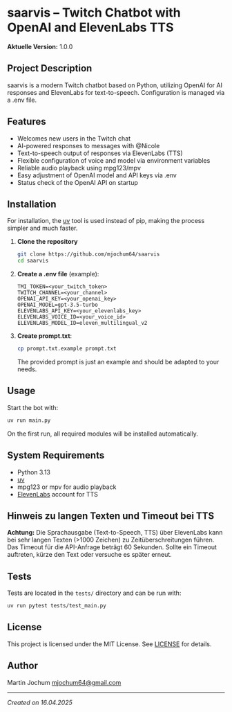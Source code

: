 # saarvis – Twitch Chatbot with OpenAI and ElevenLabs TTS

**Aktuelle Version:** 1.0.0

## Project Description

saarvis is a modern Twitch chatbot based on Python, utilizing OpenAI for AI responses and ElevenLabs for text-to-speech. Configuration is managed via a .env file.

## Features

- Welcomes new users in the Twitch chat
- AI-powered responses to messages with @Nicole
- Text-to-speech output of responses via ElevenLabs (TTS)
- Flexible configuration of voice and model via environment variables
- Reliable audio playback using mpg123/mpv
- Easy adjustment of OpenAI model and API keys via .env
- Status check of the OpenAI API on startup

## Installation

For installation, the [uv](https://docs.astral.sh/uv/) tool is used instead of pip, making the process simpler and much faster.

1. **Clone the repository**

   ```bash
   git clone https://github.com/mjochum64/saarvis
   cd saarvis
   ```

2. **Create a .env file** (example):

   ```env
   TMI_TOKEN=<your_twitch_token>
   TWITCH_CHANNEL=<your_channel>
   OPENAI_API_KEY=<your_openai_key>
   OPENAI_MODEL=gpt-3.5-turbo
   ELEVENLABS_API_KEY=<your_elevenlabs_key>
   ELEVENLABS_VOICE_ID=<your_voice_id>
   ELEVENLABS_MODEL_ID=eleven_multilingual_v2
   ```

3. **Create prompt.txt**:

   ```bash
   cp prompt.txt.example prompt.txt   
   ```

   The provided prompt is just an example and should be adapted to your needs.

## Usage

Start the bot with:

```bash
uv run main.py
```

On the first run, all required modules will be installed automatically.

## System Requirements

- Python 3.13
- [uv](https://docs.astral.sh/uv/)
- mpg123 or mpv for audio playback
- [ElevenLabs](https://elevenlabs.io/) account for TTS

## Hinweis zu langen Texten und Timeout bei TTS

**Achtung:** Die Sprachausgabe (Text-to-Speech, TTS) über ElevenLabs kann bei sehr langen Texten (>1000 Zeichen) zu Zeitüberschreitungen führen. Das Timeout für die API-Anfrage beträgt 60 Sekunden. Sollte ein Timeout auftreten, kürze den Text oder versuche es später erneut.

## Tests

Tests are located in the `tests/` directory and can be run with:

```bash
uv run pytest tests/test_main.py
```

## License

This project is licensed under the MIT License. See [LICENSE](LICENSE) for details.

## Author

Martin Jochum <mjochum64@gmail.com>

---
*Created on 16.04.2025*
